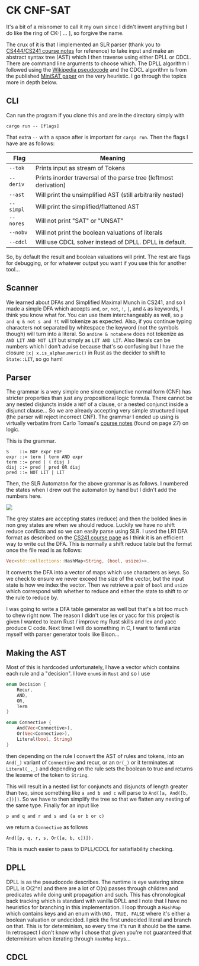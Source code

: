 # CK CNF-SAT 

It's a bit of a misnomer to call it my own since I didn't invent anything but I do like the ring of CK-\[ ... \], so forgive the name. 

The crux of it is that I implemented an SLR parser (thank you to [CS444/CS241 course notes](https://student.cs.uwaterloo.ca/~cs444/parse.pdf) for reference) to take input and make an abstract syntax tree (AST) which I then traverse using either DPLL or CDCL. There are command line arguments to choose which. The DPLL algorithm I followed using the [Wikipedia pseudocode](https://en.wikipedia.org/wiki/DPLL_algorithm#The_algorithm) and the CDCL algorithm is from the published [MiniSAT paper](http://minisat.se/downloads/MiniSat.pdf) on the very heuristic. I go through the topics more in depth below.

## CLI 

Can run the program if you clone this and are in the directory simply with 

```cargo run -- [flags]```

That extra `--` with a space after is important for `cargo run`. Then the flags I have are as follows:

Flag       | Meaning
---------- | ----------------- 
`--tok`    | Prints input as stream of Tokens
`--deriv`  | Prints inorder traversal of the parse tree (leftmost derivation)
`--ast`    | Will print the unsimplified AST (still arbitrarily nested)
`--simpl`  | Will print the simplified/flattened AST
`--nores`  | Will not print "SAT" or "UNSAT"
`--nobv`   | Will not print the boolean valuations of literals
`--cdcl`   | Will use CDCL solver instead of DPLL. DPLL is default.

So, by default the result and boolean valuations will print. The rest are flags for debugging, or 
for whatever output you want if you use this for another tool...

## Scanner

We learned about DFAs and Simplified Maximal Munch in CS241, and so I made a simple DFA which accepts `and`, `or`, `not`, `!`, `|`, and `&` as keywords, I think you know what for. You can use them interchangeably as well, so `p and q & not s and !t` will tokenize as expected. Also, if you continue typing characters not separated by whitespace the keyword (not the symbols though) will turn into a literal. So `andine & notabene` does not tokenize as `AND LIT AND NOT LIT` but simply as `LIT AND LIT`. Also literals can be numbers which I don't advise because that's so confusing but I have the closure `|x| x.is_alphanumeric()` in Rust as the decider to shift to `State::LIT`, so go ham!

## Parser 

The grammar is a very simple one since conjunctive normal form (CNF) has stricter properties than just any propositional logic formula. There cannot be any nested disjuncts inside a `NOT` of a clause, or a nested conjunct inside a disjunct clause... So we are already accepting very simple structured input (the parser will reject incorrect CNF). The grammar I ended up using is virtually verbatim from Carlo Tomasi's [course notes](https://courses.cs.duke.edu//compsci230/cps102/fall06/notes/logic.pdf) (found on page 27) on logic.

This is the grammar.

```
S    ::= BOF expr EOF
expr ::= term | term AND expr
term ::= pred | ( disj ) 
disj ::= pred | pred OR disj 
pred ::= NOT LIT | LIT
```

Then, the SLR Automaton for the above grammar is as follows. I numbered the states when I drew out the automaton by hand but I didn't add the numbers here. 

![](/Flowchart.jpeg)

The grey states are accepting states (reduce) and then the bolded lines in non grey states are when we should reduce. Luckily we have no shift reduce conflicts and so we can easily parse using SLR. I used the LR1 DFA format as described on the [CS241 course page](https://student.cs.uwaterloo.ca/~cs241/parsing/lr1.html) as I think it is an efficient way to write out the DFA. This is normally a shift reduce table but the format once the file read is as follows:

```Rust
Vec<std::collections::HashMap<String, (bool, usize)>>.
```

It converts the DFA into a vector of maps which use characters as keys. So we check to ensure we never exceed the size of the vector, but the input state is how we index the vector. Then we retrieve a pair of `bool` and `usize` which correspond with whether to reduce and either the state to shift to or the rule to reduce by. 

I was going to write a DFA table generator as well but that's a bit too much to chew right now. The reason I didn't use lex or yacc for this project is given I wanted to learn Rust / improve my Rust skills and lex and yacc produce C code. Next time I will do something in C, I want to familiarize myself with parser generator tools like Bison...

## Making the AST 

Most of this is hardcoded unfortunately, I have a vector which contains each rule and a "decision". 
I love `enum`s in `Rust` and so I use

```Rust
enum Decision {
    Recur,
    AND,
    OR,
    Term
}

enum Connective {
    And(Vec<Connective>),
    Or(Vec<Connective>),
    Literal(bool, String)
}
```

then depending on the rule I convert the AST of rules and tokens, into an `And(_)` variant of `Connective` and recur, or an `Or(_)` or it terminates at `Literal(_,_)` and depending on the rule sets the boolean to true and returns the lexeme of the token to `String`.

This will result in a nested list for conjuncts and disjuncts of length greater than two, since something like `a and b and c` will parse to `And([a, And([b, c])])`. So we have to then simplify the tree so that we flatten any nesting of the same type. Finally for an input like 

```
p and q and r and s and (a or b or c)
```

we return a `Connective` as follows

```
And([p, q, r, s, Or([a, b, c])]).
```

This is much easier to pass to DPLL/CDCL for satisfiability checking.

## DPLL 

DPLL is as the pseudocode describes. The runtime is eye watering since DPLL is O(2^n) and there are a lot of O(n) passes through children and predicates while doing unit propagation and such. This has chronological back tracking which is standard with vanilla DPLL and I note that I have no heuristics for branching in this implementation. I loop through a `HashMap` which contains keys and an enum with `UND, TRUE, FALSE` where it's either a boolean valuation or undecided. I pick the first undecided literal and branch on that. This is for determinism, so every time it's run it should be the same. In retrospect I don't know why I chose that given you're not guaranteed that determinism when iterating through `HashMap` keys...

## CDCL 